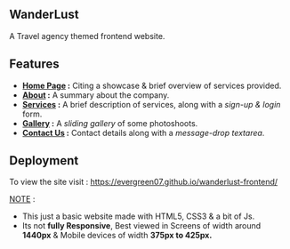 ## WanderLust
A Travel agency themed frontend website.

## Features
- **<ins> Home Page</ins> :** Citing a showcase & brief overview of services provided.
- **<ins>About</ins> :** A summary about the company.
- **<ins>Services</ins> :** A brief description of services, along with a *sign-up & login* form.
- **<ins>Gallery</ins> :** A *sliding gallery* of some photoshoots.
- **<ins>Contact Us</ins> :** Contact details along with a *message-drop textarea*.

## Deployment
To view the site visit : https://evergreen07.github.io/wanderlust-frontend/ 

<ins>NOTE</ins> : 
- This just a basic website made with HTML5, CSS3 & a bit of Js.
- Its not **fully Responsive**, Best viewed in Screens of width around **1440px** & Mobile devices of width **375px to 425px.**
